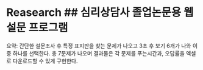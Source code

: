 # Reasearch ## 심리상담사 졸업논문용 웹 설문 프로그램 
요약: 간단한 설문조사 후 특정 표지판을 찾는 문제가 나오고 3초 후 보기 6개가 나와 이 중 하나를 선택한다. 총 7문제가 나오며 결과물은 각 문제를 푸는시간과, 오답률을 엑셀로 다운로드할 수 있게 구현한다.
